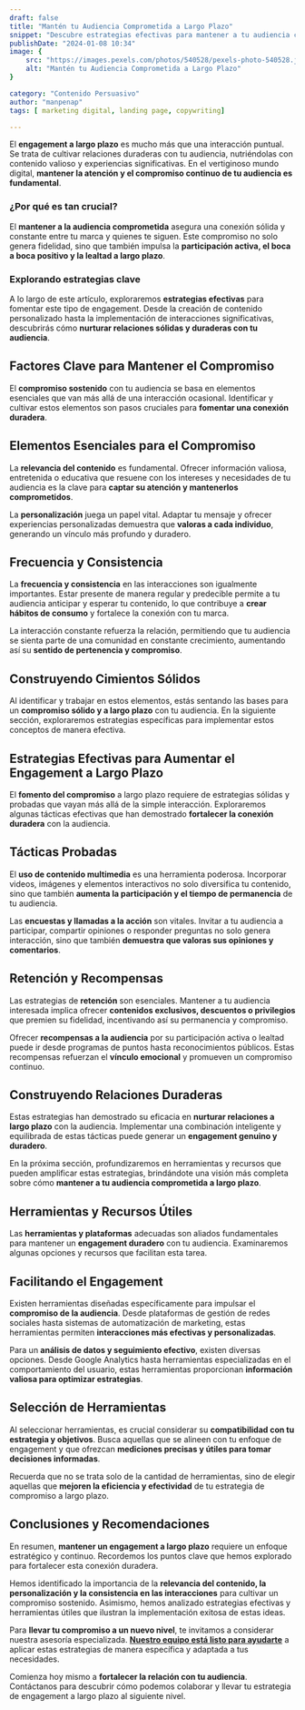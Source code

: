 ```yaml
---
draft: false
title: "Mantén tu Audiencia Comprometida a Largo Plazo"
snippet: "Descubre estrategias efectivas para mantener a tu audiencia comprometida a largo plazo. Consejos, tácticas y herramientas para fomentar el engagement duradero."
publishDate: "2024-01-08 10:34"
image: {
    src: "https://images.pexels.com/photos/540528/pexels-photo-540528.jpeg?auto=compress&cs=tinysrgb&w=1260&h=750&dpr=1",
    alt: "Mantén tu Audiencia Comprometida a Largo Plazo"
}

category: "Contenido Persuasivo"
author: "manpenap"
tags: [ marketing digital, landing page, copywriting]

---
```


El **engagement a largo plazo** es mucho más que una interacción puntual. Se trata de cultivar relaciones duraderas con tu audiencia, nutriéndolas con contenido valioso y experiencias significativas. En el vertiginoso mundo digital, **mantener la atención y el compromiso continuo de tu audiencia es fundamental**.

### ¿Por qué es tan crucial?

El **mantener a la audiencia comprometida** asegura una conexión sólida y constante entre tu marca y quienes te siguen. Este compromiso no solo genera fidelidad, sino que también impulsa la **participación activa, el boca a boca positivo y la lealtad a largo plazo**.

### Explorando estrategias clave

A lo largo de este artículo, exploraremos **estrategias efectivas** para fomentar este tipo de engagement. Desde la creación de contenido personalizado hasta la implementación de interacciones significativas, descubrirás cómo **nurturar relaciones sólidas y duraderas con tu audiencia**.

## Factores Clave para Mantener el Compromiso

El **compromiso sostenido** con tu audiencia se basa en elementos esenciales que van más allá de una interacción ocasional. Identificar y cultivar estos elementos son pasos cruciales para **fomentar una conexión duradera**.

## Elementos Esenciales para el Compromiso

La **relevancia del contenido** es fundamental. Ofrecer información valiosa, entretenida o educativa que resuene con los intereses y necesidades de tu audiencia es la clave para **captar su atención y mantenerlos comprometidos**.

La **personalización** juega un papel vital. Adaptar tu mensaje y ofrecer experiencias personalizadas demuestra que **valoras a cada individuo**, generando un vínculo más profundo y duradero.

## Frecuencia y Consistencia

La **frecuencia y consistencia** en las interacciones son igualmente importantes. Estar presente de manera regular y predecible permite a tu audiencia anticipar y esperar tu contenido, lo que contribuye a **crear hábitos de consumo** y fortalece la conexión con tu marca.

La interacción constante refuerza la relación, permitiendo que tu audiencia se sienta parte de una comunidad en constante crecimiento, aumentando así su **sentido de pertenencia y compromiso**.

## Construyendo Cimientos Sólidos

Al identificar y trabajar en estos elementos, estás sentando las bases para un **compromiso sólido y a largo plazo** con tu audiencia. En la siguiente sección, exploraremos estrategias específicas para implementar estos conceptos de manera efectiva.

## Estrategias Efectivas para Aumentar el Engagement a Largo Plazo

El **fomento del compromiso** a largo plazo requiere de estrategias sólidas y probadas que vayan más allá de la simple interacción. Exploraremos algunas tácticas efectivas que han demostrado **fortalecer la conexión duradera** con la audiencia.

## Tácticas Probadas

El **uso de contenido multimedia** es una herramienta poderosa. Incorporar videos, imágenes y elementos interactivos no solo diversifica tu contenido, sino que también **aumenta la participación y el tiempo de permanencia** de tu audiencia.

Las **encuestas y llamadas a la acción** son vitales. Invitar a tu audiencia a participar, compartir opiniones o responder preguntas no solo genera interacción, sino que también **demuestra que valoras sus opiniones y comentarios**.

## Retención y Recompensas

Las estrategias de **retención** son esenciales. Mantener a tu audiencia interesada implica ofrecer **contenidos exclusivos, descuentos o privilegios** que premien su fidelidad, incentivando así su permanencia y compromiso.

Ofrecer **recompensas a la audiencia** por su participación activa o lealtad puede ir desde programas de puntos hasta reconocimientos públicos. Estas recompensas refuerzan el **vínculo emocional** y promueven un compromiso continuo.

## Construyendo Relaciones Duraderas

Estas estrategias han demostrado su eficacia en **nurturar relaciones a largo plazo** con la audiencia. Implementar una combinación inteligente y equilibrada de estas tácticas puede generar un **engagement genuino y duradero**.

En la próxima sección, profundizaremos en herramientas y recursos que pueden amplificar estas estrategias, brindándote una visión más completa sobre cómo **mantener a tu audiencia comprometida a largo plazo**.

## Herramientas y Recursos Útiles

Las **herramientas y plataformas** adecuadas son aliados fundamentales para mantener un **engagement duradero** con tu audiencia. Examinaremos algunas opciones y recursos que facilitan esta tarea.

## Facilitando el Engagement

Existen herramientas diseñadas específicamente para impulsar el **compromiso de la audiencia**. Desde plataformas de gestión de redes sociales hasta sistemas de automatización de marketing, estas herramientas permiten **interacciones más efectivas y personalizadas**.

Para un **análisis de datos y seguimiento efectivo**, existen diversas opciones. Desde Google Analytics hasta herramientas especializadas en el comportamiento del usuario, estas herramientas proporcionan **información valiosa para optimizar estrategias**.

## Selección de Herramientas

Al seleccionar herramientas, es crucial considerar su **compatibilidad con tu estrategia y objetivos**. Busca aquellas que se alineen con tu enfoque de engagement y que ofrezcan **mediciones precisas y útiles para tomar decisiones informadas**.

Recuerda que no se trata solo de la cantidad de herramientas, sino de elegir aquellas que **mejoren la eficiencia y efectividad** de tu estrategia de compromiso a largo plazo.

## Conclusiones y Recomendaciones

En resumen, **mantener un engagement a largo plazo** requiere un enfoque estratégico y continuo. Recordemos los puntos clave que hemos explorado para fortalecer esta conexión duradera.

Hemos identificado la importancia de la **relevancia del contenido, la personalización y la consistencia en las interacciones** para cultivar un compromiso sostenido. Asimismo, hemos analizado estrategias efectivas y herramientas útiles que ilustran la implementación exitosa de estas ideas.

Para **llevar tu compromiso a un nuevo nivel**, te invitamos a considerar nuestra asesoría especializada. [**Nuestro equipo está listo para ayudarte**](https://clicexitoso.info/contacto/) a aplicar estas estrategias de manera específica y adaptada a tus necesidades.

Comienza hoy mismo a **fortalecer la relación con tu audiencia**. Contáctanos para descubrir cómo podemos colaborar y llevar tu estrategia de engagement a largo plazo al siguiente nivel.

